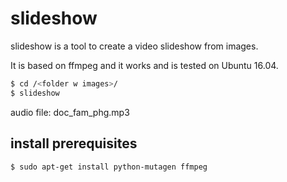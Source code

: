 # slideshow

slideshow is a tool to create a video slideshow from images.

It is based on ffmpeg and it works and is tested on Ubuntu 16.04.

```bash
$ cd /<folder w images>/
$ slideshow
```


audio file: doc_fam_phg.mp3


## install prerequisites

```bash
$ sudo apt-get install python-mutagen ffmpeg
```